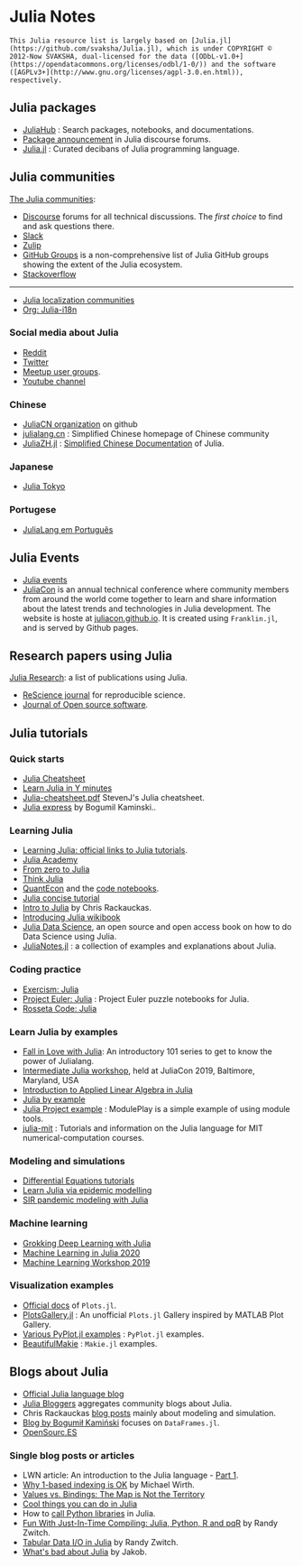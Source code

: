 # Julia Notes

```{warning}
This Julia resource list is largely based on [Julia.jl](https://github.com/svaksha/Julia.jl), which is under COPYRIGHT © 2012-Now SVAKSHA, dual-licensed for the data ([ODbL-v1.0+](https://opendatacommons.org/licenses/odbl/1-0/)) and the software ([AGPLv3+](http://www.gnu.org/licenses/agpl-3.0.en.html)), respectively.
```

## Julia packages

- [JuliaHub](https://juliahub.com/ui/Home) : Search packages, notebooks, and documentations.
- [Package announcement](https://discourse.julialang.org/c/community/packages/47) in Julia discourse forums.
- [Julia.jl](https://github.com/svaksha/Julia.jl) : Curated decibans of Julia programming language.

## Julia communities

[The Julia communities](https://julialang.org/community/):

- [Discourse](https://discourse.julialang.org/) forums for all technical discussions. The *first choice* to find and ask questions there.
- [Slack](https://join.slack.com/t/julialang/shared_invite/zt-nmal0i0x-LcYEtdnTameGsXmBzMzgog)
- [Zulip](https://julialang.zulipchat.com/)
- [GitHub Groups](https://julialang.org/community/organizations/) is a non-comprehensive list of Julia GitHub groups showing the extent of the Julia ecosystem.
- [Stackoverflow](https://stackoverflow.com/questions/tagged/julia-lang)

---

- [Julia localization communities](https://julialang.org/community/localization)
- [Org: Julia-i18n](https://github.com/Julia-i18n)

### Social media about Julia

- [Reddit](https://www.reddit.com/r/Julia/)
- [Twitter](https://twitter.com/julialang_news)
- [Meetup user groups](https://www.meetup.com/topics/julia/).
- [Youtube channel](https://www.youtube.com/user/JuliaLanguage)

### Chinese

- [JuliaCN organization](https://github.com/JuliaCN) on github
- [julialang.cn](http://julialang.cn/) : Simplified Chinese homepage of Chinese community
- [JuliaZH.jl](https://github.com/JuliaCN/JuliaZH.jl) : [Simplified Chinese Documentation](https://docs.juliacn.com/latest/) of Julia.

### Japanese

- [Julia Tokyo](http://julia.tokyo)

### Portugese

- [JuliaLang em Português](https://github.com/JuliaLangPt)

## Julia Events

- [Julia events](https://julialang.org/community/#events)
- [JuliaCon](https://juliacon.org/) is an annual technical conference where community members from around the world come together to learn and share information about the latest trends and technologies in Julia development. The website is hoste at [juliacon.github.io](https://github.com/JuliaCon/www.juliacon.org). It is created using `Franklin.jl`, and is served by Github pages.


## Research papers using Julia

[Julia Research](https://julialang.org/research/): a list of publications using Julia.

- [ReScience journal](https://github.com/ReScience/ReScience) for reproducible science.
- [Journal of Open source software](https://joss.theoj.org).

## Julia tutorials

### Quick starts

- [Julia Cheatsheet](https://juliadocs.github.io/Julia-Cheat-Sheet/)
- [Learn Julia in Y minutes](https://learnxinyminutes.com/docs/julia/)
- [Julia-cheatsheet.pdf](https://math.mit.edu/~stevenj/Julia-cheatsheet.pdf) StevenJ's Julia cheatsheet.
- [Julia express](http://bogumilkaminski.pl/files/julia_express.pdf) by Bogumil Kaminski..


### Learning Julia

- [Learning Julia: official links to Julia tutorials](https://julialang.org/learning/).
- [Julia Academy](https://juliaacademy.com)
- [From zero to Julia](https://techytok.com/from-zero-to-julia/)
- [Think Julia](https://benlauwens.github.io/ThinkJulia.jl/latest/book.html)
- [QuantEcon](https://quantecon.org/quantecon-jl/) and the [code notebooks](https://github.com/QuantEcon/quantecon-notebooks-julia).
- [Julia concise tutorial](https://github.com/sylvaticus/juliatutorial)
- [Intro to Julia](https://ucidatascienceinitiative.github.io/IntroToJulia/) by Chris Rackauckas.
- [Introducing Julia wikibook](https://en.wikibooks.org/wiki/Introducing_Julia)
- [Julia Data Science](https://juliadatascience.io/), an open source and open access book on how to do Data Science using Julia.
- [JuliaNotes.jl](https://github.com/m3g/JuliaNotes.jl) : a collection of examples and explanations about Julia.

### Coding practice

- [Exercism: Julia](https://exercism.io/tracks/julia)
- [Project Euler: Julia](https://github.com/heetbeet/project-euler-julia) : Project Euler puzzle notebooks for Julia.
- [Rosseta Code: Julia](http://rosettacode.org/wiki/Category:Julia)

### Learn Julia by examples

- [Fall in Love with Julia](https://github.com/schlichtanders/fall-in-love-with-julia): An introductory 101 series to get to know the power of Julialang.
- [Intermediate Julia workshop](https://github.com/dpsanders/intermediate_julia_2019), held at JuliaCon 2019, Baltimore, Maryland, USA
- [Introduction to Applied Linear Algebra in Julia](https://web.stanford.edu/~boyd/vmls/)
- [Julia by example](https://juliabyexample.helpmanual.io/)
- [Julia Project example](https://github.com/robbyriverside/ModulePlay) : ModulePlay is a simple example of using module tools.
- [julia-mit](https://github.com/mitmath/julia-mit) : Tutorials and information on the Julia language for MIT numerical-computation courses.

### Modeling and simulations

- [Differential Equations tutorials](https://tutorials.sciml.ai/)
- [Learn Julia via epidemic modelling](https://github.com/dpsanders/LearnJulia2020)
- [SIR pandemic modeling with Julia](https://github.com/epirecipes/sir-julia)

### Machine learning

- [Grokking Deep Learning with Julia](https://github.com/deepaksuresh/Grokking-Deep-Learning-with-Julia)
- [Machine Learning in Julia 2020](https://github.com/ablaom/MachineLearningInJulia2020)
- [Machine Learning Workshop 2019](https://github.com/mbauman/MachineLearningWorkshop2019)

### Visualization examples

- [Official docs](https://docs.juliaplots.org/latest/) of `Plots.jl`.
- [PlotsGallery.jl](https://github.com/goropikari/PlotsGallery.jl) : An unofficial `Plots.jl` Gallery inspired by MATLAB Plot Gallery.
- [Various PyPlot.jl examples](https://gist.github.com/gizmaa/7214002) : `PyPlot.jl` examples.
- [BeautifulMakie](https://lazarusa.github.io/BeautifulMakie/) : `Makie.jl` examples.

## Blogs about Julia

- [Official Julia language blog](https://julialang.org/blog/)
- [Julia Bloggers](https://www.juliabloggers.com) aggregates community blogs about Julia.
- Chris Rackauckas [blog posts](http://www.stochasticlifestyle.com/) mainly about modeling and simulation.
- [Blog by Bogumił Kamiński](https://bkamins.github.io/) focuses on `DataFrames.jl`.
- [OpenSourc.ES](https://opensourc.es)

### Single blog posts or articles

- LWN article: An introduction to the Julia language - [Part 1](https://lwn.net/Articles/763626/).
- [Why 1-based indexing is OK](https://craftofcoding.wordpress.com/2017/03/12/why-1-based-indexing-is-ok/) by Michael Wirth.
- [Values vs. Bindings: The Map is Not the Territory](http://www.johnmyleswhite.com/notebook/2014/09/06/values-vs-bindings-the-map-is-not-the-territory/)
- [Cool things you can do in Julia](https://assoc.tumblr.com/post/71454527084/cool-things-you-can-do-in-julia)
- How to [call Python libraries](http://blog.leahhanson.us/julia-calling-python-calling-julia.html) in Julia.
- [Fun With Just-In-Time Compiling: Julia, Python, R and pqR](https://randyzwitch.com/python-pypy-julia-r-pqr-jit-just-in-time-compiler/) by Randy Zwitch.
- [Tabular Data I/O in Julia](https://www.r-bloggers.com/2013/08/tabular-data-io-in-julia/) by Randy Zwitch.
- [What's bad about Julia](https://viralinstruction.com/posts/badjulia/) by Jakob.
